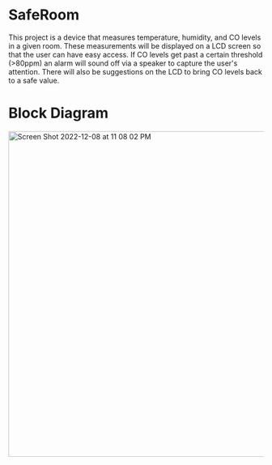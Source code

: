 # SafeRoom
This project is a device that measures temperature, humidity, and CO levels in a given room. These measurements will be displayed on a LCD screen so that the user can 
have easy access. If CO levels get past a certain threshold (>80ppm) an alarm will sound off via a speaker to capture the user's attention. There will also be suggestions
on the LCD to bring CO levels back to a safe value.


# Block Diagram


<img width="643" alt="Screen Shot 2022-12-08 at 11 08 02 PM" src="https://user-images.githubusercontent.com/120158161/206628431-186bf9c8-1bf0-4ee6-9707-2c9baa91ac02.png">
